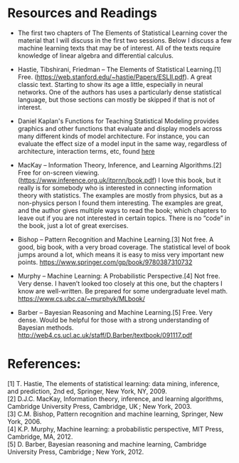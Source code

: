 # Resources and Readings

- The first two chapters of The Elements of Statistical Learning cover the material that I will discuss in the first two sessions. Below I discuss a few machine learning texts that may be of interest. All of the texts require knowledge of linear algebra and differential calculus.

- Hastie, Tibshirani, Friedman – The Elements of Statistical Learning.[1] Free. (https://web.stanford.edu/~hastie/Papers/ESLII.pdf). A great classic text. Starting to show its age a little, especially in neural networks. One of the authors has uses a particularly dense statistical language, but those sections can mostly be skipped if that is not of interest.

- Daniel Kaplan's Functions for Teaching Statistical Modeling provides graphics and other functions that evaluate and display models across many different kinds of model architecture. For instance, you can evaluate the effect size of a model input in the same way, regardless of architecture, interaction terms, etc, found [here](https://www.rdocumentation.org/packages/statisticalModeling/versions/0.3.0)  
 
- MacKay – Information Theory, Inference, and Learning Algorithms.[2] Free for on-screen viewing. (https://www.inference.org.uk/itprnn/book.pdf) I love this book, but it really is for somebody who is interested in connecting information theory with statistics. The examples are mostly from physics, but as a non-physics person I found them interesting. The examples are great, and the author gives multiple ways to read the book; which chapters to leave out if you are not interested in certain topics. There is no “code” in the book, just a lot of great exercises.

- Bishop – Pattern Recognition and Machine Learning.[3] Not free. A good, big book, with a very broad coverage. The statistical level of book jumps around a lot, which means it is easy to miss very important new points. 
https://www.springer.com/gp/book/9780387310732

- Murphy – Machine Learning: A Probabilistic Perspective.[4] Not free. Very dense. I haven’t looked too closely at this one, but the chapters I know are well-written. Be prepared for some undergraduate level math.
https://www.cs.ubc.ca/~murphyk/MLbook/

- Barber – Bayesian Reasoning and Machine Learning.[5] Free.  Very dense. Would be helpful for those with a strong understanding of Bayesian methods.
http://web4.cs.ucl.ac.uk/staff/D.Barber/textbook/091117.pdf
 

# References:

[1]	T. Hastie, The elements of statistical learning: data mining, inference, and prediction, 2nd ed, Springer, New York, NY, 2009.  
[2]	D.J.C. MacKay, Information theory, inference, and learning algorithms, Cambridge University Press, Cambridge, UK ; New York, 2003.  
[3]	C.M. Bishop, Pattern recognition and machine learning, Springer, New York, 2006.  
[4]	K.P. Murphy, Machine learning: a probabilistic perspective, MIT Press, Cambridge, MA, 2012.  
[5]	D. Barber, Bayesian reasoning and machine learning, Cambridge University Press, Cambridge ; New York, 2012.   

